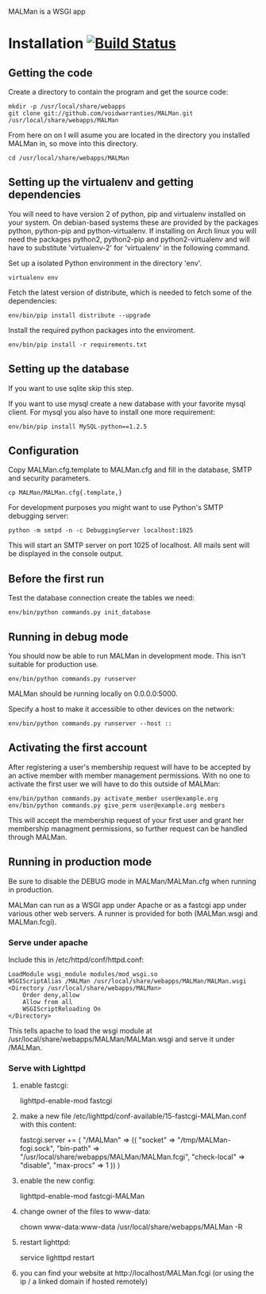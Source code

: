 MALMan is a WSGI app

Installation [![Build Status](https://travis-ci.org/voidwarranties/MALMan.svg?branch=master)](https://travis-ci.org/voidwarranties/MALMan)
============

Getting the code
----------------
Create a directory to contain the program and get the source code:

    mkdir -p /usr/local/share/webapps
    git clone git://github.com/voidwarranties/MALMan.git /usr/local/share/webapps/MALMan

From here on on I will asume you are located in the directory you installed MALMan in,
so move into this directory.

    cd /usr/local/share/webapps/MALMan

Setting up the virtualenv and getting dependencies
--------------------------------------------------
You will need to have version 2 of python, pip and virtualenv installed on your system.
On debian-based systems these are provided by the packages python, python-pip and python-virtualenv.
If installing on Arch linux you will need the packages python2, python2-pip and python2-virtualenv
and will have to substitute 'virtualenv-2' for 'virtualenv' in the following command.

Set up a isolated Python environment in the directory 'env'.

    virtualenv env

Fetch the latest version of distribute, which is needed to fetch some of the dependencies:

    env/bin/pip install distribute --upgrade


Install the required python packages into the enviroment.

    env/bin/pip install -r requirements.txt

Setting up the database
-----------------------
If you want to use sqlite skip this step.

If you want to use mysql create a new database with your favorite mysql client.
For mysql you also have to install one more requirement:

    env/bin/pip install MySQL-python==1.2.5

Configuration
-------------
Copy MALMan.cfg.template to MALMan.cfg and fill in the database, SMTP and security parameters.

    cp MALMan/MALMan.cfg{.template,}

For development purposes you might want to use Python's SMTP debugging server:

    python -m smtpd -n -c DebuggingServer localhost:1025

This will start an SMTP server on port 1025 of localhost.
All mails sent will be displayed in the console output.

Before the first run
--------------------
Test the database connection create the tables we need:

    env/bin/python commands.py init_database

Running in debug mode
---------------------
You should now be able to run MALMan in development mode. This isn't suitable for production use.

    env/bin/python commands.py runserver

MALMan should be running locally on 0.0.0.0:5000.

Specify a host to make it accessible to other devices on the network:

    env/bin/python commands.py runserver --host ::

Activating the first account
----------------------------
After registering a user's membership request will have to be accepted by an
active member with member management permissions. With no one to activate the
first user we will have to do this outside of MALMan:

    env/bin/python commands.py activate_member user@example.org
    env/bin/python commands.py give_perm user@example.org members

This will accept the membership request of your first user and grant her
membership managment permissions, so further request can be handled through
MALMan.

Running in production mode
--------------------------
Be sure to disable the DEBUG mode in MALMan/MALMan.cfg when running in production.

MALMan can run as a WSGI app under Apache or as a fastcgi app under various other web servers.
A runner is provided for both (MALMan.wsgi and MALMan.fcgi).

### Serve under apache

Include this in /etc/httpd/conf/httpd.conf:

    LoadModule wsgi_module modules/mod_wsgi.so
    WSGIScriptAlias /MALMan /usr/local/share/webapps/MALMan/MALMan.wsgi
    <Directory /usr/local/share/webapps/MALMan>
        Order deny,allow
        Allow from all
        WSGIScriptReloading On
    </Directory>

This tells apache to load the wsgi module at /usr/local/share/webapps/MALMan/MALMan.wsgi
and serve it under /MALMan.

### Serve with Lighttpd

1. enable fastcgi:

    lighttpd-enable-mod fastcgi

2. make a new file /etc/lighttpd/conf-available/15-fastcgi-MALMan.conf with this content:

    fastcgi.server += (
        "/MALMan" =>
        ((
            "socket" => "/tmp/MALMan-fcgi.sock",
               "bin-path" => "/usr/local/share/webapps/MALMan/MALMan.fcgi",
            "check-local" => "disable",
            "max-procs" => 1
        ))
    )

3. enable the new config:

    lighttpd-enable-mod fastcgi-MALMan

4. change owner of the files to www-data:

    chown www-data:www-data /usr/local/share/webapps/MALMan -R

4. restart lighttpd:

    service lighttpd restart

5. you can find your website at http://localhost/MALMan.fcgi
(or using the ip / a linked domain if hosted remotely)

